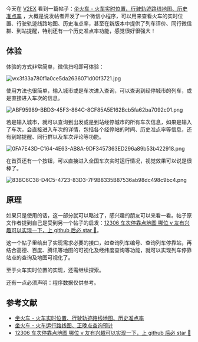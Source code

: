 今天在 [V2EX](https://www.v2ex.com/) 看到一篇帖子：[坐火车 - 火车实时位置、行驶轨迹路线地图、历史准点率](https://www.v2ex.com/t/637138#reply0) ，大概是说发帖者开发了一个微信小程序，可以用来查看火车的实时位置、行驶轨迹线路地图、历史准点率，甚至在新版本中提供了列车评价、同行微信群、到站提醒，特别还有一个历史准点率功能，感觉很好很强大！

## 体验

体验的方式非常简单，微信扫吗即可体验：

![wx3f33a780f1a0ce5da2636071d00f3721.jpg](https://imagehost-cdn.frytea.com/images/2020/02/05/wx3f33a780f1a0ce5da2636071d00f3721.jpg)

使用方法也很简单，输入城市或是车次进入查询，可以查询到经停城市的列车，或是直接进入车次的信息。

![ABF95989-BBD3-45F3-864C-8CF85A5E162Bcb5fa62ba7092c01.png](https://imagehost-cdn.frytea.com/images/2020/02/05/ABF95989-BBD3-45F3-864C-8CF85A5E162Bcb5fa62ba7092c01.png)

若是输入城市，就可以查询到出发或是到站经停城市的所有车次信息，如果是输入了车次，会直接进入车次的详情，包括各个经停站的时间、历史准点率等信息，还有到站提醒、同行群以及车次评论等功能。

![0FA7E43D-C164-4E63-AB8A-9DF3457363ED296a89b53b422918.png](https://imagehost-cdn.frytea.com/images/2020/02/05/0FA7E43D-C164-4E63-AB8A-9DF3457363ED296a89b53b422918.png)

在首页还有一个按钮，可以直接进入全国车次实时运行情况，视觉效果可以说是很棒了。

![83BC6C38-D4C5-4723-83D3-7F9B8335B87536ab98dc498c9bc4.png](https://imagehost-cdn.frytea.com/images/2020/02/05/83BC6C38-D4C5-4723-83D3-7F9B8335B87536ab98dc498c9bc4.png)

## 原理

如果只是使用的话，这一部分就可以略过了，感兴趣的朋友可以来看一看。帖子原文作者提到自己是受到另一个帖子的启发：[12306 车次停靠点地图 哪位 v 友有兴趣可以实现一下，上 github 后必 star 🙂](https://www.v2ex.com/t/637102)。

这一个帖子里给出了实现需求必要的接口，如查询列车编号、查询列车停靠站，再结合高德、百度、腾讯等地图的可视化及经纬度查询等功能，就可以实现列车停靠站点的查询及地图可视化了。

至于火车实时位置的实现，还需继续探索。

还有一点必须声明：程序数据仅供参考。

## 参考文献

 - [坐火车 - 火车实时位置、行驶轨迹路线地图、历史准点率](https://www.v2ex.com/t/637138#reply0)
 - [坐火车 - 火车运行路线图、正晚点查询预计](https://www.v2ex.com/t/600394)
 - [12306 车次停靠点地图 哪位 v 友有兴趣可以实现一下，上 github 后必 star 🙂](https://www.v2ex.com/t/637102)
